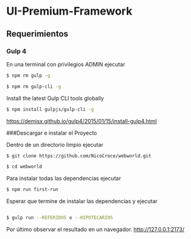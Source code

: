 # UI-Premium-Framework

## Requerimientos
### Gulp 4

En una terminal con privilegios ADMIN ejecutar

```sh
$ npm rm gulp -g
```
```sh
$ npm rm gulp-cli -g
```

Install the latest Gulp CLI tools globally
```sh
$ npm install gulpjs/gulp-cli -g
```

https://demisx.github.io/gulp4/2015/01/15/install-gulp4.html

###Descargar e instalar el Proyecto

Dentro de un directorio limpio ejecutar
```sh
$ git clone https://github.com/NicoCroce/webworld.git
```
```sh
$ cd webworld
```
Para instalar todas las dependencias ejecutar
```sh
$ npm run first-run
```

Esperar que termine de instalar las dependencias y ejecutar 
```sh

$ gulp run --REFERIDOS o --HIPOTECARIOS

```

Por último observar el resultado en un navegador. 
http://127.0.0.1:2173/
